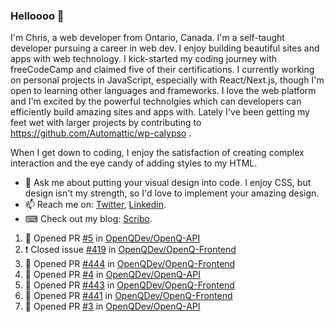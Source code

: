 ### Helloooo 👋

I'm Chris, a web developer from Ontario, Canada. I'm a self-taught developer pursuing a career in web dev. I enjoy building beautiful sites and apps with web technology.
I kick-started my coding journey with freeCodeCamp and claimed five of their certifications.  I currently working on personal projects in JavaScript, especially with React/Next.js, though I'm open to learning other languages and frameworks. I love the web platform and I'm excited by the powerful technolgies which can developers can efficiently build amazing sites and apps with. Lately I've been getting my feet wet with larger projects by contributing to https://github.com/Automattic/wp-calypso .

When I get down to coding, I enjoy the satisfaction of creating complex interaction and the eye candy of adding styles to my HTML. 

- 💬 Ask me about putting your visual design into code. I enjoy CSS, but design isn't my strength, so I'd love to implement your amazing design.
- 📫 Reach me on: [Twitter](https://twitter.com/Christo28120856), [Linkedin](https://www.linkedin.com/in/christopher-stevers-07b9a5204/).
- ⌨ Check out my blog: [Scribo](https://christopherstevers.cf).
<!--
**Christopher-Stevers/Christopher-Stevers** is a ✨ _special_ ✨ repository because its `README.md` (this file) appears on your GitHub profile.

Here are some ideas to get you started:

- 🔭 I’m currently working on ...
- 🌱 I’m currently learning ...
- 👯 I’m looking to collaborate on ...
- 🤔 I’m looking for help with ...
- 😄 Pronouns: ...
- ⚡ Fun fact: ...
-->

<!--START_SECTION:activity-->
1. 💪 Opened PR [#5](https://github.com/OpenQDev/OpenQ-API/pull/5) in [OpenQDev/OpenQ-API](https://github.com/OpenQDev/OpenQ-API)
2. ❗️ Closed issue [#419](https://github.com/OpenQDev/OpenQ-Frontend/issues/419) in [OpenQDev/OpenQ-Frontend](https://github.com/OpenQDev/OpenQ-Frontend)
3. 💪 Opened PR [#444](https://github.com/OpenQDev/OpenQ-Frontend/pull/444) in [OpenQDev/OpenQ-Frontend](https://github.com/OpenQDev/OpenQ-Frontend)
4. 💪 Opened PR [#4](https://github.com/OpenQDev/OpenQ-API/pull/4) in [OpenQDev/OpenQ-API](https://github.com/OpenQDev/OpenQ-API)
5. 💪 Opened PR [#443](https://github.com/OpenQDev/OpenQ-Frontend/pull/443) in [OpenQDev/OpenQ-Frontend](https://github.com/OpenQDev/OpenQ-Frontend)
6. 💪 Opened PR [#441](https://github.com/OpenQDev/OpenQ-Frontend/pull/441) in [OpenQDev/OpenQ-Frontend](https://github.com/OpenQDev/OpenQ-Frontend)
7. 💪 Opened PR [#3](https://github.com/OpenQDev/OpenQ-API/pull/3) in [OpenQDev/OpenQ-API](https://github.com/OpenQDev/OpenQ-API)
<!--END_SECTION:activity-->

